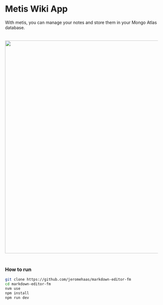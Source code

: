 # Metis Wiki App

With metis, you can manage your notes and store them in your Mongo Atlas database.

<img src="public/readme/preview.png" width="700" style="margin: 20px 0" />


### How to run
```bash
git clone https://github.com/jeromehaas/markdown-editor-fm
cd markdown-editor-fm
nvm use
npm install 
npm run dev
```
